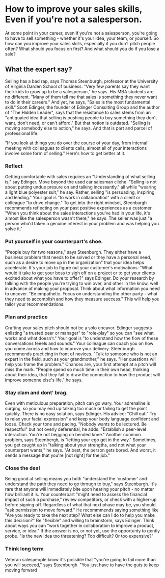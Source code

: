 # How to improve your sales skills, Even if you're not a salesperson.

At some point in your career, even if you're not a salesperson, you're
going to have to sell something - whether it's your idea, your team, or
yourself. So how can you improve your sales skills, especially if you
don't pitch people often? What should you focus on first? And what
should you do if you lose a sale?

## What the expert say?
Selling has a bad rap, says Thomas Steenburgh, professor at the
University of Virginia Darden School of business. "Very few parents say
they want their kids to grow up to be a salesperson," he says. His MBA
students are no different. "Many of them tell me that sales is something
they never want to do in their careers." And yet, he says, "Sales is the
most fundamental skill." Scott Edinger, the founder of Edinger
Consulting Group and the author of "The Hidden Leader", says that the
resistance to sales stems from an "antiquated idea that selling is
pushing people to buy something they don't want, don't need, or can't
afford." But that notion is outdated. "Selling is moving somebody else
to action," he says. And that is part and parcel of professional life.

"If you look at things you do over the course of your day, from internal
meeting with colleagues to clients calls, almost all of your
interactions involve some form of selling." Here's how to get better at
it.

### Reflect
Getting comfortable with sales requires an "Understanding of what
selling is," say Edinger. Move beyond the used car salesman cliche.
"Selling is not about putting undue presure on and talking incessantly,"
all while "wearing a light blue polyester suit," he say. Rather, selling
"is persuading, inspiring, and leading." Your goal is "to work in
collaboration" with a client or colleague "to drive change." To get into
the right mindset, Steenburgh recommends reflecting on your past
positive experiences as a customer. "When you think about the sales
interactions you've had in your life, it's almost like the salesperson
wasn't there," he says. The seller was just "a person who'd taken a
genuine interest in your problem and was helping you solve it."


### Put yourself in your counterpart's shoe.
"People buy for two reasons," says Steenburgh. They either have a
business problem that needs to be solved or they have a personal need,
such as a desire to move up in the organization" that your idea helps
accelerate. It's your job to figure out your customer's motivations: 
"What would it take to get your boss to sigh off on a project or to get
your clients excited about what you have to offer?" says Edinger. Do
your research by talking with the people you're trying to win over, and
other in the know, well in advance of making your proposal. Think about
what  information you need to uncover. "Be empathetic. Focus on
understanding the other party - what they need to accomplish and how
they measure success." This will help you tailor your recommendations.

### Plan and practice
Crafting your sales pitch should not be a solo eneavor. Edinger suggests
enlisting "a trusted peer or manager" to "role-play" so you can "see
what works and what doesn't." Your goal is "to understand how the flow
of these conversations feeels and sounds." Your colleague can coach you
on how you come across and how to improve your delivery. Steenburgh
recommends practicing in front of novices. "Talk to someone who is not
an expert in the field, such as your grandmother," he says. "Her
questions will help you frame the problem." Chances are, your first
attempt at a pitch will miss the mark. "People spend so much time in
their own head, thinking about their idea, that they fail to draw the
connection to how the product will improve someone else's life," he
says.

### Stay clam and dont' brag.
Even with meticulous preparation, pitch can go wary. Your adrenaline is
surging, so you may end up talking too much or failing to get the point
quickly. There is no easy solution, says Edinger. His advice: "Chill
out." Try to relax your facial expression" and keep your body language 
confident and loose. Check your tone and pacing. "Nobody wants to be
lectured. Be respectful" but not overly deferential, he adds. "Establish
a peer-level interaction. You're not begging on bended knee." Another
common problem, says Steenbergh, is "letting your ego get in the way."
Sometimes, you get caught up in "talking about your strengths, and not
what your counterpart wants," he says. "At best, the person gets bored.
And worst, it sends a message that you're [not right] for the job."

### Close the deal
Being good at selling means you both "understand the 'customer' and
understand the path they need to go through to buy," says Steenburgh.
It's rare that anyone will immediately bite upon hearing your pitch - no
matter how brilliant it is. Your counterpart "might need to assess the
financial impact of such a purchase," review competitors, or check with
a higher-up before signing off. Regardless of what that next phase may
be, you should "ask permission to move forward." He recommmends saying
something like "Are you ready to take the next step? What else can I do
to help you make this decision?" Be "flexible" and willing to
brainstorm, says Edinger. Think about ways you can "work together in
collaboration to improve a product, service, or idea." If the answer is
no, or not yet, use the opportunty to gently probe. "Is the new idea too
threatening? Too difficult? Or too expensive?"

### Think long term
Veteran salespeople know it's possible that "you're going to fail more
than you will succeed," says Steenburgh. "You just have to have the guts
to keep  moving forward

